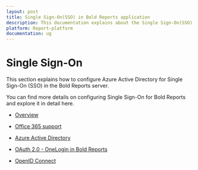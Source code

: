 ```yaml
---
layout: post
title: Single Sign-On(SSO) in Bold Reports application
description: This documentation explains about the Single Sign-On(SSO) and their configuration in Bold Reports Enterprise Reporting
platform: Report-platform
documentation: ug
---
```


# Single Sign-On

This section explains how to configure Azure Active Directory for Single Sign-On (SSO) in the Bold Reports server.

You can find more details on configuring Single Sign-On for Bold Reports and explore it in detail here.

* [Overview](./../single-sign-on/overview/)

* [Office 365 support](./../single-sign-on/office-365/)

* [Azure Active Directory](./../single-sign-on/azure-active-directory/)

* [OAuth 2.0 - OneLogin in Bold Reports](./../single-sign-on/oauth-2.0/onelogin/)

* [OpenID Connect](./../single-sign-on/openid-connect/)